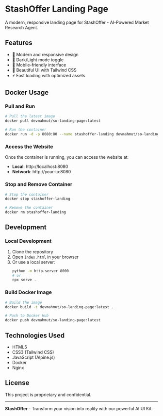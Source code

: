 # StashOffer Landing Page

A modern, responsive landing page for StashOffer - AI-Powered Market Research Agent.

## Features

- 🚀 Modern and responsive design
- 🌙 Dark/Light mode toggle
- 📱 Mobile-friendly interface
- 🎨 Beautiful UI with Tailwind CSS
- ⚡ Fast loading with optimized assets

## Docker Usage

### Pull and Run

```bash
# Pull the latest image
docker pull devmahmut/so-landing-page:latest

# Run the container
docker run -d -p 8080:80 --name stashoffer-landing devmahmut/so-landing-page:latest
```

### Access the Website

Once the container is running, you can access the website at:
- **Local**: http://localhost:8080
- **Network**: http://your-ip:8080

### Stop and Remove Container

```bash
# Stop the container
docker stop stashoffer-landing

# Remove the container
docker rm stashoffer-landing
```

## Development

### Local Development

1. Clone the repository
2. Open `index.html` in your browser
3. Or use a local server:
   ```bash
   python -m http.server 8000
   # or
   npx serve .
   ```

### Build Docker Image

```bash
# Build the image
docker build -t devmahmut/so-landing-page:latest .

# Push to Docker Hub
docker push devmahmut/so-landing-page:latest
```

## Technologies Used

- HTML5
- CSS3 (Tailwind CSS)
- JavaScript (Alpine.js)
- Docker
- Nginx

## License

This project is proprietary and confidential.

---

**StashOffer** - Transform your vision into reality with our powerful AI UI Kit. 